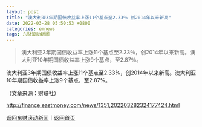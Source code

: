 ```yaml
---
layout: post
title: "澳大利亚3年期国债收益率上涨11个基点至2.33％ 创2014年以来新高"
date: 2022-03-28 05:50:53 +0800
categories: emnews
tags: 东财滚动新闻
---
```

> 澳大利亚3年期国债收益率上涨11个基点至2.33％，创2014年以来新高。澳大利亚10年期国债收益率上涨9个基点，至2.87％。

<p>澳大利亚3年期国债收益率上涨11个基点至2.33%，创2014年以来新高。澳大利亚10年期国债收益率上涨9个基点，至2.87%。</p><p class="em_media">（文章来源：财联社）</p>

<http://finance.eastmoney.com/news/1351,202203282324177424.html>

[返回东财滚动新闻](//finews.withounder.com/emnews/)｜[返回首页](//finews.withounder.com/)